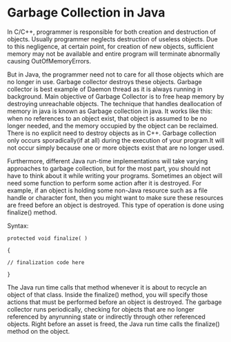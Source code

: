 # Garbage Collection in Java

In C/C++, programmer is responsible for both creation and destruction of objects. Usually programmer neglects destruction of useless objects. Due to this negligence, at certain point, for creation of new objects, sufficient memory may not be available and entire program will terminate abnormally causing OutOfMemoryErrors.

But in Java, the programmer need not to care for all those objects which are no longer in use. Garbage collector destroys these objects. Garbage collector is best example of Daemon thread as it is always running in background. Main objective of Garbage Collector is to free heap memory by destroying unreachable objects. The technique that handles deallocation of memory in java is known as Garbage collection in java. It works like this: when no references to an object exist, that object is assumed to be no longer needed, and the memory occupied by the object can be reclaimed. There is no explicit need to destroy objects as in C++. Garbage collection only occurs sporadically(if at all) during the execution of your program.It will not occur simply because one or more objects exist that are no longer used.

Furthermore, different Java run-time implementations will take varying approaches to garbage collection, but for the most part, you should not have to think about it while writing your programs. Sometimes an object will need some function to perform some action after it is destroyed. For example, if an object is holding some non-Java resource such as a file handle or character font, then you might want to make sure these resources are freed before an object is destroyed. This type of operation is done using finalize() method.

Syntax:

    protected void finalize( ) 

    { 

    // finalization code here 

    } 

    

The Java run time calls that method whenever it is about to recycle an object of that class. Inside the finalize() method, you will specify those actions that must be performed before an object is destroyed. The garbage collector runs periodically, checking for objects that are no longer referenced by anyrunning state or indirectly through other referenced objects. Right before an asset is freed, the Java run time calls the finalize() method on the object.
